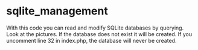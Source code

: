 # sqlite_management
With this code you can read and modify SQLite databases by querying.
Look at the pictures.
If the database does not exist it will be created.
If you uncomment line 32 in index.php, the database will never be created. 
